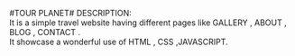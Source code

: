 #TOUR PLANET#
DESCRIPTION: <br>
It is a simple travel website having different pages like GALLERY , ABOUT , BLOG , CONTACT .<br>
It showcase a wonderful use of  HTML , CSS ,JAVASCRIPT.<br>
